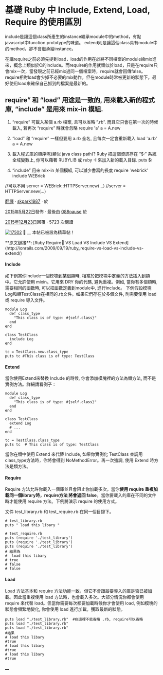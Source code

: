 # 基礎 Ruby 中 Include, Extend, Load, Require 的使用區別

include是讓這個class所產生的instance繼承module中的method，有點javascript中function.prototype的味道。
extend則是讓這個class具有module中的method，卻不會繼承給instance。

在講require之前必須先提到load，load的作用在於將不同檔案的module給mix進來，概念上類似於C的include。而require的作用就類似於load，只是在require只會mix一次，當發現之前已經mix過同一個檔案時，require就會回傳false。
require相對load會少掉不必要的mix動作，但在module時常被更新的狀態下，最好使用load來確保自己抓到的檔案是最新的。



## require” 和 “load” 用途是一致的, 用來載入新的程式庫, “include” 是用來 mix-in 模組.

1. “require” 可載入某個 a.rb 檔案, 且可以省略 ”.rb”. 而且它只會在第一次的時候載入, 若再次 “require” 時就會忽略
require 'a'
a = A.new

2. “load” 和 “require” 一樣但要用 a.rb 全名, 且每次一定會重新載入
load 'a.rb'
a = A.new

3. 載入程式庫的順序呢(類似 java class path)? Ruby 把這個資訊存在 ”$:” 系統全域變數上, 你可以藉著 RUBYLIB 或 ruby -I 來加入新的載入目錄.
puts $:

4. “include” 用來 mix-in 某個模組, 可以減少書寫的長度
require 'webrick'
include WEBrick

//可以不用 server = WEBrick::HTTPServer.new(...)
//server = HTTPServer.new(...)


[翻譯](https://ruby-china.org/topics/node68)
       ·
      [skpark1987](https://ruby-china.org/skpark1987)
       ·
      於

<abbr class="timeago" title="2015年5月22日">2015年5月22日</abbr>發佈
         ·
        最後由 [088pause](https://ruby-china.org/088pause) 於

<abbr class="timeago" title="2015年12月23日">2015年12月23日</abbr>回覆
       ·
      5723 次閱讀

[![17502](https://ruby-china-files.b0.upaiyun.com/user/avatar/17502.jpg!md)](https://ruby-china.org/skpark1987)

__ 本帖已被設為精華帖！

<article>
**原文鏈接**:  [Ruby Require VS Load VS Include VS Extend](http://ionrails.com/2009/09/19/ruby_require-vs-load-vs-include-vs-extend/)

#### Include

如下例當你Include一個模塊到某個類時, 相當於把模塊中定義的方法插入到類中。它允許使用 mixin。它用來 DRY 你的代碼, 避免重複。例如, 當你有多個類時, 需要相同的函數時, 可以把函數定義到module中, 進行include。
下例假設模塊Log和類TestClass在相同的.rb文件。如果它們存在於多個文件, 則需要使用 load 或 require 導入文件。




```
module Log
  def class_type
    "This class is of type: #{self.class}"
  end
end

class TestClass
  include Log
end

tc = TestClass.new.class_type
puts tc #This class is of type: TestClass
```


#### Extend

當你使用Extend來替換 Include 的時候, 你會添加模塊裡的方法為類方法, 而不是實例方法。詳細請看例子：




```
module Log
  def class_type
    "This class is of type: #{self.class}"
  end
end

class TestClass
  extend Log
  # ...
end

tc = TestClass.class_type
puts tc  # This class is of type: TestClass
```


當你在類中使用 Extend 來代替 Include, 如果你實例化 TestClass 並調用 class_type方法時，你將會得到 NoMethodError。再一次強調, 使用 Extend 時方法是類方法。

#### Require

Require 方法允許你載入一個庫並且會阻止你加載多次。當你**使用 require 重複加載同一個library時，require方法 將會返回 false**。當你要載入的庫在不同的文件時才能使用 require 方法。下例將演示 require 的使用方式。

文件 test_library.rb 和 test_require.rb 在同一個目錄下。


```
# test_library.rb
puts " load this libary "
```





```
# test_require.rb
puts (require './test_library')
puts (require './test_library')
puts (require './test_library')
# 結果為
#  load this libary
# true
# false
# false
```


#### Load

Load 方法基本和 require 方法功能一致，但它不會跟蹤要導入的庫是否已被加載。因此當重複使用 load 方法時，也會載入多次。大部分情況你都會使用 require 來代替 load。但當你需要每次都要加載時候你才會使用 load, 例如模塊的狀態會頻繁地變化, 你會使用 load 進行加載，獲取最新的狀態。




```
puts load "./test_library.rb"  #在這裡不能省略 .rb, require可以省略
puts load "./test_library.rb"
puts load "./test_library.rb"
#結果
# load this libary
#true
# load this libary
#true
# load this libary
#true
```

</article>

[__ ](https://ruby-china.org/account/sign_in)

